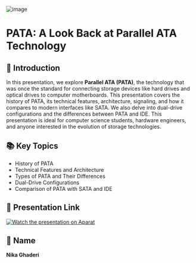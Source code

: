![image](https://github.com/user-attachments/assets/686478e6-019b-499d-acd9-130872f72e8a)
# PATA: A Look Back at Parallel ATA Technology  

## 🚀 Introduction  
In this presentation, we explore **Parallel ATA (PATA)**, the technology that was once the standard for connecting storage devices like hard drives and optical drives to computer motherboards. This presentation covers the history of PATA, its technical features, architecture, signaling, and how it compares to modern interfaces like SATA. We also delve into dual-drive configurations and the differences between PATA and IDE. This presentation is ideal for computer science students, hardware engineers, and anyone interested in the evolution of storage technologies.  

## 📚 Key Topics  
- History of PATA  
- Technical Features and Architecture  
- Types of PATA and Their Differences  
- Dual-Drive Configurations  
- Comparison of PATA with SATA and IDE  


## 🎥 Presentation Link  
[![Watch the presentation on Aparat](https://img.shields.io/badge/Watch%20on-Aparat-FF0000?style=for-the-badge&logo=aparat&logoColor=white)](https://www.aparat.com/v/rut927m)  



## 👤 Name  
**Nika Ghaderi**  
